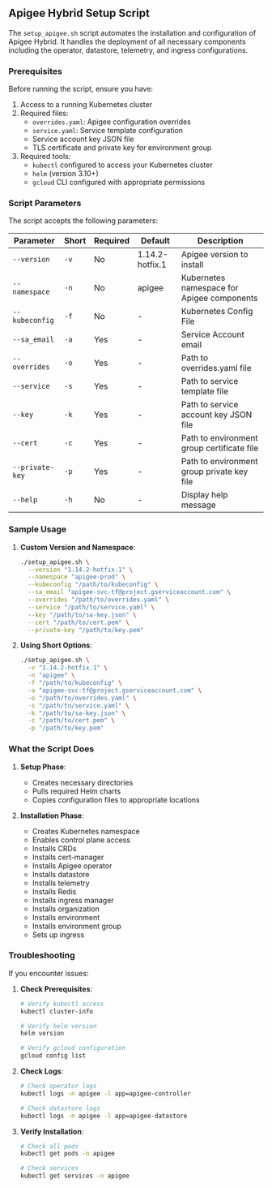 
## Apigee Hybrid Setup Script

The `setup_apigee.sh` script automates the installation and configuration of Apigee Hybrid. It handles the deployment of all necessary components including the operator, datastore, telemetry, and ingress configurations.

### Prerequisites

Before running the script, ensure you have:

1. Access to a running Kubernetes cluster
2. Required files:
   - `overrides.yaml`: Apigee configuration overrides
   - `service.yaml`: Service template configuration
   - Service account key JSON file
   - TLS certificate and private key for environment group
3. Required tools:
   - `kubectl` configured to access your Kubernetes cluster
   - `helm` (version 3.10+)
   - `gcloud` CLI configured with appropriate permissions

### Script Parameters

The script accepts the following parameters:

| Parameter | Short | Required | Default | Description |
|-----------|-------|----------|---------|-------------|
| `--version` | `-v` | No | 1.14.2-hotfix.1 | Apigee version to install |
| `--namespace` | `-n` | No | apigee | Kubernetes namespace for Apigee components |
| `--kubeconfig` | `-f` | No | - | Kubernetes Config File |
| `--sa_email` | `-a` | Yes | - | Service Account email |
| `--overrides` | `-o` | Yes | - | Path to overrides.yaml file |
| `--service` | `-s` | Yes | - | Path to service template file |
| `--key` | `-k` | Yes | - | Path to service account key JSON file |
| `--cert` | `-c` | Yes | - | Path to environment group certificate file |
| `--private-key` | `-p` | Yes | - | Path to environment group private key file |
| `--help` | `-h` | No | - | Display help message |

### Sample Usage


1. **Custom Version and Namespace**:
   ```bash
   ./setup_apigee.sh \
     --version "1.14.2-hotfix.1" \
     --namespace "apigee-prod" \
     --kubeconfig "/path/to/kubeconfig" \
     --sa_email "apigee-svc-tf@project.gserviceaccount.com" \
     --overrides "/path/to/overrides.yaml" \
     --service "/path/to/service.yaml" \
     --key "/path/to/sa-key.json" \
     --cert "/path/to/cert.pem" \
     --private-key "/path/to/key.pem"
   ```

2. **Using Short Options**:
   ```bash
   ./setup_apigee.sh \
     -v "1.14.2-hotfix.1" \
     -n "apigee" \
     -f "/path/to/kubeconfig" \
     -a "apigee-svc-tf@project.gserviceaccount.com" \
     -o "/path/to/overrides.yaml" \
     -s "/path/to/service.yaml" \
     -k "/path/to/sa-key.json" \
     -c "/path/to/cert.pem" \
     -p "/path/to/key.pem"
   ```

### What the Script Does

1. **Setup Phase**:
   - Creates necessary directories
   - Pulls required Helm charts
   - Copies configuration files to appropriate locations

2. **Installation Phase**:
   - Creates Kubernetes namespace
   - Enables control plane access
   - Installs CRDs
   - Installs cert-manager
   - Installs Apigee operator
   - Installs datastore
   - Installs telemetry
   - Installs Redis
   - Installs ingress manager
   - Installs organization
   - Installs environment
   - Installs environment group
   - Sets up ingress

### Troubleshooting

If you encounter issues:

1. **Check Prerequisites**:
   ```bash
   # Verify kubectl access
   kubectl cluster-info
   
   # Verify helm version
   helm version
   
   # Verify gcloud configuration
   gcloud config list
   ```

2. **Check Logs**:
   ```bash
   # Check operator logs
   kubectl logs -n apigee -l app=apigee-controller
   
   # Check datastore logs
   kubectl logs -n apigee -l app=apigee-datastore
   ```

3. **Verify Installation**:
   ```bash
   # Check all pods
   kubectl get pods -n apigee
   
   # Check services
   kubectl get services -n apigee
   ```